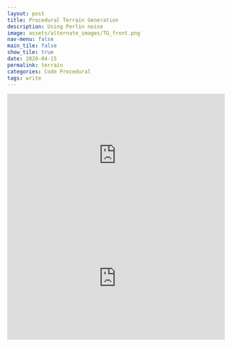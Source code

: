 ```yaml
---
layout: post
title: Procedural Terrain Generation 
description: Using Perlin noise
image: assets/alternate_images/TG_front.png
nav-menu: false
main_tile: false
show_tile: true
date: 2020-04-15
permalink: terrain
categories: Code Procedural
tags: write
---
```


<!-- <p>Hollow Knight is a 2D Metroidvania action-adventure game, which takes place in Hollownest, a fictional ancient kingdom. The player controls an insect-like, silent, and nameless knight while exploring the underground world. The knight wields a nail, which is a cone-shaped sword, used both in combat and environmental interaction.</p> -->




<style>
	*.videoWrapper {
		position: relative;
		padding-bottom: 56.25%; /* 16:9 */
		height: 0;
	}
	*.videoWrapper iframe {
		position: absolute;
		top: 0;
		left: 0;
		width: 100%;
		height: 100%;
	}
	*.grid{
	display: grid;
	place-items:center;
	width: 100%;
    }
}
</style>

<style> iframe{ border: none; } </style>
<div class="videoWrapper grid" style="--aspect-ratio: 1 / 4;">
    <iframe src="https://www.youtube.com/embed/-vS37cZq3B8" data-position="center center">
    </iframe>
</div>
<div class="videoWrapper" style="--aspect-ratio: 1 / 4;">
    <iframe src="https://www.youtube.com/embed/kLhleR4t7LQ" data-position="center center">
    </iframe>
</div>
<!-- "https://www.youtube.com/embed/kLhleR4t7LQ"  -->
<!-- "https://www.youtube.com/embed/-vS37cZq3B8" -->